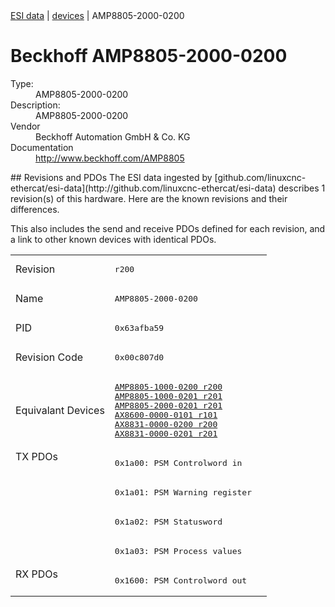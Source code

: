 <div class="nav"><a href="/esi-data">ESI data</a> | <a href="/esi-data/devices">devices</a> | AMP8805-2000-0200</div>

#  Beckhoff AMP8805-2000-0200

<dl>
  <dt>Type:</dt><dd>AMP8805-2000-0200</dd>
  <dt>Description:</dt><dd>AMP8805-2000-0200</dd>
  <dt>Vendor</dt><dd>Beckhoff Automation GmbH & Co. KG</dd>
  <dt>Documentation</dt><dd><a href="http://www.beckhoff.com/AMP8805">http://www.beckhoff.com/AMP8805</a></dd>
</dl>
## Revisions and PDOs
The ESI data ingested by [github.com/linuxcnc-ethercat/esi-data](http://github.com/linuxcnc-ethercat/esi-data) describes 1 revision(s) of this hardware.  Here are the known revisions and their differences.

This also includes the send and receive PDOs defined for each revision, and a link to other known devices with identical PDOs.

<table>
<tr >
<td class="first">Revision</td>
<td ><pre>r200</pre></td>
</tr>
<tr >
<td class="first">Name</td>
<td ><pre>AMP8805-2000-0200</pre></td>
</tr>
<tr >
<td class="first">PID</td>
<td ><pre>0x63afba59</pre></td>
</tr>
<tr >
<td class="first">Revision Code</td>
<td ><pre>0x00c807d0</pre></td>
</tr>
<tr >
<td class="first">Equivalant Devices</td>
<td ><pre><a href="AMP8805-1000-0200">AMP8805-1000-0200 r200</a><br/><a href="AMP8805-1000-0201">AMP8805-1000-0201 r201</a><br/><a href="AMP8805-2000-0201">AMP8805-2000-0201 r201</a><br/><a href="AX8600-0000-0101">AX8600-0000-0101 r101</a><br/><a href="AX8831-0000-0200">AX8831-0000-0200 r200</a><br/><a href="AX8831-0000-0201">AX8831-0000-0201 r201</a></pre></td>
</tr>
<tr class="txpdo pdosection">
<td class="first" rowspan=4 valign=top>TX PDOs</td>
<td><pre>0x1a00: PSM Controlword in</pre></td>
<td></td>
</tr>
<tr class="txpdo pdosection">
<td ><pre>0x1a01: PSM Warning register</pre></td>
</tr>
<tr class="txpdo pdosection">
<td ><pre>0x1a02: PSM Statusword</pre></td>
</tr>
<tr class="txpdo pdosection">
<td ><pre>0x1a03: PSM Process values</pre></td>
</tr>
<tr class="rxpdo pdosection">
<td class="first" rowspan=1 valign=top>RX PDOs</td>
<td><pre>0x1600: PSM Controlword out</pre></td>
<td></td>
</tr>
</table>
